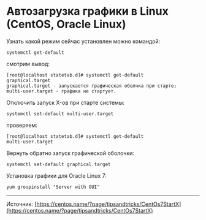 # Автозагрузка графики в Linux (CentOS, Oracle Linux)

Узнать какой режим сейчас установлен можно командой:
```
systemctl get-default
```

смотрим вывод:
```
[root@localhost statetab.d]# systemctl get-default
graphical.target
graphical.target - запускается графическая оболчка при старте;
multi-user.target - графика не стартует.
```

Отключить запуск X-ов при старте системы:

```
systemctl set-default multi-user.target
```
проверяем:
```
[root@localhost statetab.d]# systemctl get-default
multi-user.target
```

Вернуть обратно запуск графической оболочки:
```
systemctl set-default graphical.target
 ```

Установка графики для Oracle Linux 7:

```
yum groupinstall "Server with GUI"
```


---
Источник: [https://centos.name/?page/tipsandtricks/CentOs7StartX](https://centos.name/?page/tipsandtricks/CentOs7StartX)